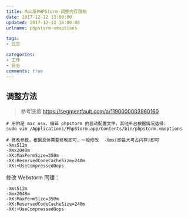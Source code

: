 ```yaml
---
title: Mac版PHPStorm-调整内存限制
date: 2017-12-12 13:00:00
updated: 2017-12-12 16:00:00
urlname: phpstorm-vmoptions

tags:
- 日志

categories: 
- 工作 
- 日志
comments: true
---
```


## 调整方法

> 参考链接 https://segmentfault.com/a/1190000003960160
```
# 用的是 mac osx，编辑 phpstorm 的启动配置文件，其他平台根据情况选择:
sudo vim /Applications/PhpStorm.app/Contents/bin/phpstorm.vmoptions

# 修改参数，根据具体需要修改即可，一般修改  -Xmx(即最大可占内存)即可
-Xms512m
-Xmx2048m
-XX:MaxPermSize=350m
-XX:ReservedCodeCacheSize=240m
-XX:+UseCompressedOops
```

修改 Webstorm 同理：
```
-Xms512m
-Xmx2048m
-XX:MaxPermSize=350m
-XX:ReservedCodeCacheSize=240m
-XX:+UseCompressedOops 
```
